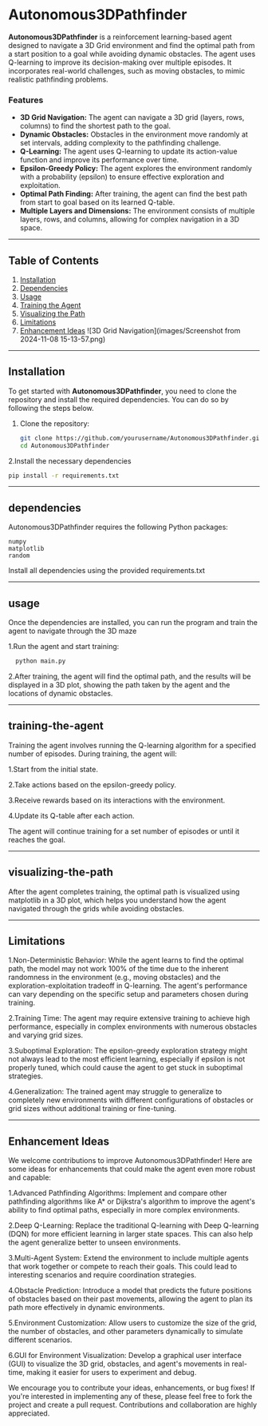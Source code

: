 # Autonomous3DPathfinder

**Autonomous3DPathfinder** is a reinforcement learning-based agent designed to navigate a 3D Grid environment and find the optimal path from a start position to a goal while avoiding dynamic obstacles. The agent uses Q-learning to improve its decision-making over multiple episodes. It incorporates real-world challenges, such as moving obstacles, to mimic realistic pathfinding problems.

### Features

- **3D Grid Navigation:** The agent can navigate a 3D grid (layers, rows, columns) to find the shortest path to the goal.
- **Dynamic Obstacles:** Obstacles in the environment move randomly at set intervals, adding complexity to the pathfinding challenge.
- **Q-Learning:** The agent uses Q-learning to update its action-value function and improve its performance over time.
- **Epsilon-Greedy Policy:** The agent explores the environment randomly with a probability (epsilon) to ensure effective exploration and exploitation.
- **Optimal Path Finding:** After training, the agent can find the best path from start to goal based on its learned Q-table.
- **Multiple Layers and Dimensions:** The environment consists of multiple layers, rows, and columns, allowing for complex navigation in a 3D space.

---

## Table of Contents

1. [Installation](#installation)
2. [Dependencies](#dependencies)
3. [Usage](#usage)
4. [Training the Agent](#training-the-agent)
5. [Visualizing the Path](#visualizing-the-path)
6. [Limitations](#Limitations)
6. [Enhancement Ideas](#Enhancement-Ideas)
![3D Grid Navigation](images/Screenshot from 2024-11-08 15-13-57.png)

---

## Installation

To get started with **Autonomous3DPathfinder**, you need to clone the repository and install the required dependencies. You can do so by following the steps below.

1. Clone the repository:
   ```bash
   git clone https://github.com/yourusername/Autonomous3DPathfinder.git
   cd Autonomous3DPathfinder
   ```

2.Install the necessary dependencies
   ```bash
   pip install -r requirements.txt
   ```

---

## dependencies
 
Autonomous3DPathfinder requires the following Python packages:

    numpy
    matplotlib
    random

Install all dependencies using the provided requirements.txt

---

## usage

Once the dependencies are installed, you can run the program and train the agent to navigate through the 3D maze

1.Run the agent and start training:
   ```bash
     python main.py
   ```

2.After training, the agent will find the optimal path, and the results will be displayed in a 3D plot, showing the path taken by the agent and the locations of dynamic obstacles.

---

## training-the-agent

Training the agent involves running the Q-learning algorithm for a specified number of episodes. During training, the agent will:

   1.Start from the initial state.

   2.Take actions based on the epsilon-greedy policy.

   3.Receive rewards based on its interactions with the environment.

   4.Update its Q-table after each action.

The agent will continue training for a set number of episodes or until it reaches the goal.

---

## visualizing-the-path

After the agent completes training, the optimal path is visualized using matplotlib in a 3D plot, which helps you understand how the agent navigated through the grids while avoiding obstacles.

---

## Limitations

1.Non-Deterministic Behavior: While the agent learns to find the optimal path, the model may not work 100% of the time due to the inherent randomness in the environment (e.g., moving obstacles) and the exploration-exploitation tradeoff in Q-learning. The agent's performance can vary depending on the specific setup and parameters chosen during training.

2.Training Time: The agent may require extensive training to achieve high performance, especially in complex environments with numerous obstacles and varying grid sizes.

3.Suboptimal Exploration: The epsilon-greedy exploration strategy might not always lead to the most efficient learning, especially if epsilon is not properly tuned, which could cause the agent to get stuck in suboptimal strategies.

4.Generalization: The trained agent may struggle to generalize to completely new environments with different configurations of obstacles or grid sizes without additional training or fine-tuning.

---

## Enhancement Ideas

We welcome contributions to improve Autonomous3DPathfinder! Here are some ideas for enhancements that could make the agent even more robust and capable:

   1.Advanced Pathfinding Algorithms: Implement and compare other pathfinding algorithms like A* or Dijkstra's algorithm to improve the agent's ability to find optimal paths, especially in more complex environments.

   2.Deep Q-Learning: Replace the traditional Q-learning with Deep Q-learning (DQN) for more efficient learning in larger state spaces. This can also help the agent generalize better to unseen environments.

   3.Multi-Agent System: Extend the environment to include multiple agents that work together or compete to reach their goals. This could lead to interesting scenarios and require coordination strategies.

   4.Obstacle Prediction: Introduce a model that predicts the future positions of obstacles based on their past movements, allowing the agent to plan its path more effectively in dynamic environments.

   5.Environment Customization: Allow users to customize the size of the grid, the number of obstacles, and other parameters dynamically to simulate different scenarios.

   6.GUI for Environment Visualization: Develop a graphical user interface (GUI) to visualize the 3D grid, obstacles, and agent's movements in real-time, making it easier for users to experiment and debug.

We encourage you to contribute your ideas, enhancements, or bug fixes! If you're interested in implementing any of these, please feel free to fork the project and create a pull request. Contributions and collaboration are highly appreciated.
